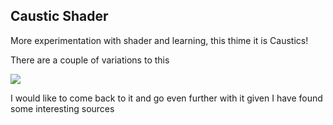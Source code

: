 ## Caustic Shader

More experimentation with shader and learning, this thime it is Caustics!

There are a couple of variations to this


![](./Caustics.gif)


I would like to come back to it and go even further with it 
given I have found some interesting sources 
